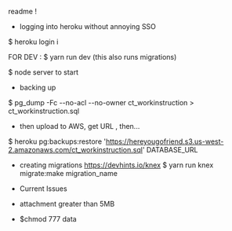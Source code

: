 readme !


* logging into heroku without annoying SSO

$ heroku login i

FOR DEV :
$ yarn run dev (this also runs migrations)

$ node server to start

* backing up

$ pg_dump -Fc --no-acl --no-owner ct_workinstruction > ct_workinstruction.sql

- then upload to AWS, get URL , then...

$ heroku pg:backups:restore 'https://hereyougofriend.s3.us-west-2.amazonaws.com/ct_workinstruction.sql' DATABASE_URL

* creating migrations
https://devhints.io/knex
$ yarn run knex migrate:make migration_name

* Current Issues
- attachment greater than 5MB

- $chmod 777 data
